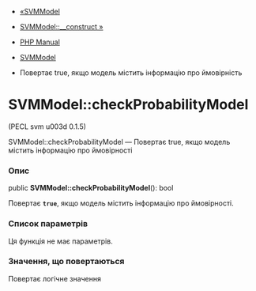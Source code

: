 - [«SVMModel](class.svmmodel.md)
- [SVMModel::\_\_construct »](svmmodel.construct.md)

- [PHP Manual](index.md)
- [SVMModel](class.svmmodel.md)
- Повертає true, якщо модель містить інформацію про ймовірність

# SVMModel::checkProbabilityModel

(PECL svm u003d 0.1.5)

SVMModel::checkProbabilityModel — Повертає true, якщо модель містить
інформацію про ймовірності

### Опис

public **SVMModel::checkProbabilityModel**(): bool

Повертає **`true`**, якщо модель містить інформацію про ймовірності.

### Список параметрів

Ця функція не має параметрів.

### Значення, що повертаються

Повертає логічне значення
